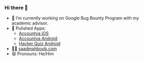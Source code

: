 ### Hi there 👋

- 🔭 I’m currently working on Google Bug Bounty Program with my academic advisor.
- 📱 Pulished Apps:
    - <a href="https://apps.apple.com/us/app/accountya/id1517712561" target="_blank">Accountya iOS</a>
    - <a href="https://play.google.com/store/apps/details?id=com.fandm.saad.accountya" target="_blank">Accountya Android</a>
    - <a href="https://play.google.com/store/apps/details?id=com.fandm.saad.hackerquiz" target="_blank">Hacker Quiz Android</a>
- 👨‍💻 <a href="https://saadmahboob.com/" target="_blank">saadmahboob.com</a>
- 😄 Pronouns: He/Him

